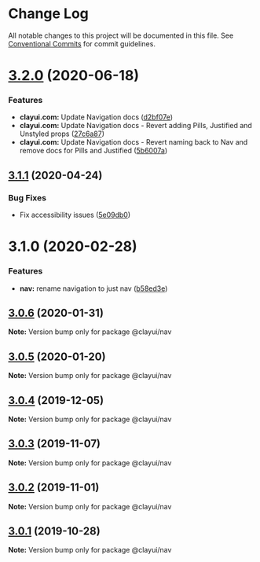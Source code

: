 # Change Log

All notable changes to this project will be documented in this file.
See [Conventional Commits](https://conventionalcommits.org) for commit guidelines.

# [3.2.0](https://github.com/liferay/clay/compare/@clayui/nav@3.1.1...@clayui/nav@3.2.0) (2020-06-18)

### Features

-   **clayui.com:** Update Navigation docs ([d2bf07e](https://github.com/liferay/clay/commit/d2bf07e))
-   **clayui.com:** Update Navigation docs - Revert adding Pills, Justified and Unstyled props ([27c6a87](https://github.com/liferay/clay/commit/27c6a87))
-   **clayui.com:** Update Navigation docs - Revert naming back to Nav and remove docs for Pills and Justified ([5b6007a](https://github.com/liferay/clay/commit/5b6007a))

## [3.1.1](https://github.com/liferay/clay/compare/@clayui/nav@3.1.0...@clayui/nav@3.1.1) (2020-04-24)

### Bug Fixes

-   Fix accessibility issues ([5e09db0](https://github.com/liferay/clay/commit/5e09db0))

# 3.1.0 (2020-02-28)

### Features

-   **nav:** rename navigation to just nav ([b58ed3e](https://github.com/liferay/clay/commit/b58ed3e))

## [3.0.6](https://github.com/liferay/clay/tree/master/packages/clay-nav/compare/@clayui/nav@3.0.3...@clayui/nav@3.0.6) (2020-01-31)

**Note:** Version bump only for package @clayui/nav

## [3.0.5](https://github.com/liferay/clay/tree/master/packages/clay-nav/compare/@clayui/nav@3.0.3...@clayui/nav@3.0.5) (2020-01-20)

**Note:** Version bump only for package @clayui/nav

## [3.0.4](https://github.com/liferay/clay/tree/master/packages/clay-nav/compare/@clayui/nav@3.0.3...@clayui/nav@3.0.4) (2019-12-05)

**Note:** Version bump only for package @clayui/nav

## [3.0.3](https://github.com/liferay/clay/tree/master/packages/clay-nav/compare/@clayui/nav@3.0.2...@clayui/nav@3.0.3) (2019-11-07)

**Note:** Version bump only for package @clayui/nav

## [3.0.2](https://github.com/liferay/clay/tree/master/packages/clay-nav/compare/@clayui/nav@3.0.1...@clayui/nav@3.0.2) (2019-11-01)

**Note:** Version bump only for package @clayui/nav

## [3.0.1](https://github.com/liferay/clay/tree/master/packages/clay-nav/compare/@clayui/nav@3.0.0...@clayui/nav@3.0.1) (2019-10-28)

**Note:** Version bump only for package @clayui/nav
